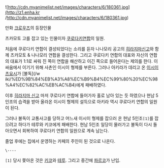 ![http://cdn.myanimelist.net/images/characters/6/180361.jpg](http://z1.enha.kr
/http://cdn.myanimelist.net/images/characters/6/180361.jpg)

만화 [크로우즈](%ED%81%AC%EB%A1%9C%EC%9A%B0%EC%A6%88.md)의 등장인물

츠카모토 고를 잡고 있는 인물이자 [쿠로다키연합](%EC%BF%A0%EB%A1%9C%EB%8B%A4%ED%82%A4%20%EC%97%B0%ED%95%A9.md)의 일원.

처음에 쿠로다키 연합이 결성되었다는 소리를 듣자 나나모리 공고의 [히라지마신고](%ED%9E%88%EB%9D%BC%EC%A7%80%EB%A7%88%20%EC%8B%A0%EA%B3%A0.md)와 함께 츠카모토
& 나나모리 연합을 결성한다. 그리고 쿠로다키 연합의 대표와 자신의 연합의 대표가 1:1로 싸워 진 쪽이 연합을 해산하고 이긴 쪽으로
들어온다는 제의를 한다. 이 싸움에서 이기기 위해 사촌인 이시이 형제를 부른다. 그러나 아키라가 데리고 온 [이시이츠요시](%EC%9D%B4%EC%8B%9C%EC%9D%B4%20%EC%B8%A0%EC%9A%94%EC%8B%9C.md)가 [불독](/w
iki/%ED%9B%84%EB%A3%A8%EC%B9%B4%EC%99%80%20%EC%98%A4%EC%82%AC%EB%AC%B4)에게
패배하였다.

이후 [히라지마 신고](%ED%9E%88%EB%9D%BC%EC%A7%80%EB%A7%88%20%EC%8B%A0%EA%B3%A0.md)
마저 쿠로다키 연합에 들어가자 홀로 남아 있는 듯 하였으나 현남 5인조의 습격을 받아 올라온 이시이 형제의 설득으로 아키라 역시 쿠로다키
연합의 일원이 된다.

그러나 불독이 교통사고를 당하고 어느새 이시이 형제를 잡으러 온 현남 5인조`[1]`를 잡으려고 하다가 테루와 키코에게 패배한다. 현남
5인조 일당이 물러가고 불독이 다시 돌아오면서 회복하여 쿠로다키 연합의 일원으로 계속 남는다.

졸업 후에는 집에서 운영하는 카페의 주인이 된 것으로 나온다.  

`\----`

`[1]` 당시 쫓아온 것은
[키코](%ED%82%A4%EC%A7%80%EB%A7%88%20%EC%BD%94%EC%9D%B4%EC%B9%98.md)와
[테루](%ED%9B%84%EC%A7%80%EC%B9%B4%EC%99%80%20%ED%85%8C%EB%A3%A8.md). 그리고 중간에
[파르코](%ED%9E%88%EB%A3%A8%EC%95%BC%EB%A7%88%20%EC%BD%94%EC%9D%B4%EC%B9%98.md)가 난입.

